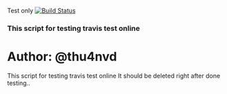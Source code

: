 Test only [![Build Status](https://travis-ci.org/thu4nvd/test-travis.svg?branch=master)](https://travis-ci.org/thu4nvd/test-travis)
### This script for testing travis test online
# Author: @thu4nvd

This script for testing travis test online
It should be deleted right after done testing..
